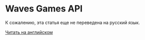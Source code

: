 # Waves Games API

К сожалению, эта статья еще не переведена на русский язык.

[Читать на английском](/en/building-apps/waves-api-and-sdk/waves-gaming-api/waves-games-api)
